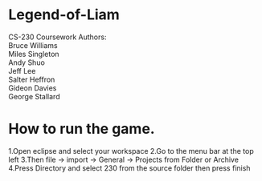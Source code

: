 # Legend-of-Liam
CS-230 Coursework
Authors:
  <br> Bruce Williams 
  <br> Miles Singleton
  <br> Andy Shuo
  <br> Jeff Lee
  <br> Salter Heffron
  <br> Gideon Davies
  <br> George Stallard

<h1>How to run the game.</h1>
1.Open eclipse and select your workspace
2.Go to the menu bar at the top left 
3.Then file -> import -> General -> Projects from Folder or Archive 
4.Press Directory and select 230 from the source folder then press finish  
